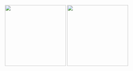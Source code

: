 <p align="center">
  <img width="auto" height="195" src="https://github-readme-stats.vercel.app/api?username=leagueraini&count_private=true&show_icons=true">
  <img width="auto" height="195" src="https://github-readme-stats.vercel.app/api/top-langs/?username=leagueraini&layout=compact&show_icons=true">
</p>
